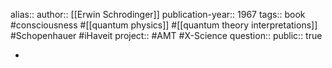 alias::
author:: [[Erwin Schrodinger]] 
publication-year:: 1967
tags:: book #consciousness #[[quantum physics]] #[[quantum theory interpretations]] #Schopenhauer #iHaveit 
project:: #AMT #X-Science 
question::
public:: true

-